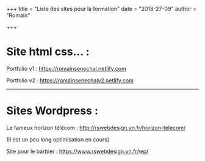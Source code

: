 +++
title = "Liste des sites pour la formation"
date = "2018-27-09"
author = "Romain"

+++

# Site html css... :
Portfolio v1 : https://romainsenechal.netlify.com

Portfolio v2 : https://romainsenechalv2.netlify.com
______________

# Sites Wordpress :

Le fameux horizon télécom : http://rswebdesign.yn.fr/horizon-telecom/

(Il est un peu long optimisation en cours)

Site pour le barbier : https://www.rswebdesign.yn.fr/wp/

